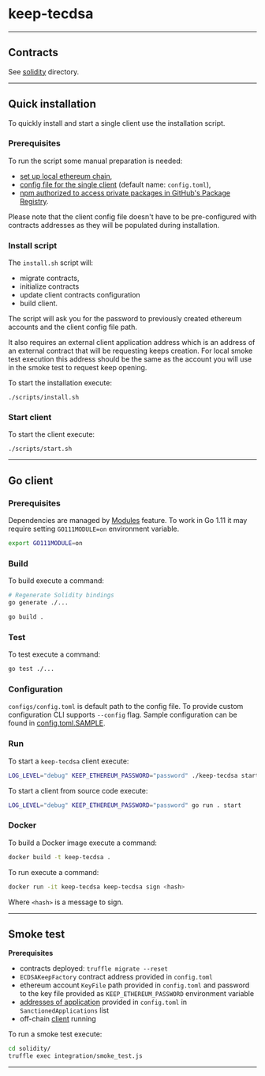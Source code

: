 # keep-tecdsa

---

## Contracts

See [solidity](./solidity/) directory.

---

## Quick installation

To quickly install and start a single client use the installation script.

### Prerequisites
To run the script some manual preparation is needed:

- [set up local ethereum chain](https://github.com/keep-network/keep-core/blob/master/docs/development/local-keep-network.adoc#setting-up-local-ethereum-client),
- [config file for the single client](#Configuration) (default name: `config.toml`),
- [npm authorized to access private packages in GitHub's Package Registry](./solidity/README.md#NPM-dependencies).

Please note that the client config file doesn't have to be pre-configured with contracts
addresses as they will be populated during installation.

### Install script
The `install.sh` script will:

- migrate contracts,
- initialize contracts 
- update client contracts configuration
- build client.

The script will ask you for the password to previously created ethereum accounts and
the client config file path. 

It also requires an external client application address which is an address of an 
external contract that will be requesting keeps creation. For local smoke test
execution this address should be the same as the account you will use in the smoke
test to request keep opening.


To start the installation execute:
```
./scripts/install.sh
```

### Start client

To start the client execute:
```
./scripts/start.sh
```

---

## Go client

### Prerequisites

Dependencies are managed by [Modules](https://github.com/golang/go/wiki/Modules) feature. 
To work in Go 1.11 it may require setting `GO111MODULE=on` environment variable.
```sh
export GO111MODULE=on
```

### Build

To build execute a command:
```sh
# Regenerate Solidity bindings
go generate ./...

go build .
```

### Test

To test execute a command:
```sh
go test ./...
```

### Configuration

`configs/config.toml` is default path to the config file. To provide custom 
configuration CLI supports `--config` flag.
Sample configuration can be found in [config.toml.SAMPLE](configs/config.toml.SAMPLE).

### Run

To start a `keep-tecdsa` client execute:
```sh
LOG_LEVEL="debug" KEEP_ETHEREUM_PASSWORD="password" ./keep-tecdsa start
```

To start a client from source code execute:
```sh
LOG_LEVEL="debug" KEEP_ETHEREUM_PASSWORD="password" go run . start
```

### Docker

To build a Docker image execute a command:
```sh
docker build -t keep-tecdsa .
```

To run execute a command:
```sh
docker run -it keep-tecdsa keep-tecdsa sign <hash>
```
Where `<hash>` is a message to sign.


---

## Smoke test

**Prerequisites**
- contracts deployed: `truffle migrate --reset`
- `ECDSAKeepFactory` contract address provided in `config.toml`
- ethereum account `KeyFile` path provided in `config.toml` and password to the
  key file provided as `KEEP_ETHEREUM_PASSWORD` environment variable
- [addresses of application](https://github.com/keep-network/keep-tecdsa/blob/69768219221e6adef7dbcaf0035237846f3523a5/solidity/integration/smoke_test.js#L27) provided in `config.toml` in `SanctionedApplications` list
- off-chain [client](#Client) running

To run a smoke test execute:
```sh
cd solidity/
truffle exec integration/smoke_test.js
```

---

